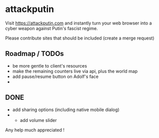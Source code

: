 # attackputin

Visit https://attackputin.com and instantly turn your web browser into a cyber weapon against Putin's fascist regime.

Please contribute sites that should be included (create a merge request)

## Roadmap / TODOs
- be more gentle to client's resources 
- make the remaining counters live via api, plus the world map
- add pause/resume button on Adolf's face
- 

## DONE
- add sharing options (including native mobile dialog) 
- - add volume slider

Any help much appreciated !